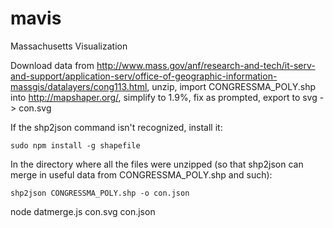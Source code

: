 # mavis
Massachusetts Visualization

Download data from http://www.mass.gov/anf/research-and-tech/it-serv-and-support/application-serv/office-of-geographic-information-massgis/datalayers/cong113.html, unzip, import CONGRESSMA_POLY.shp into http://mapshaper.org/, simplify to 1.9%, fix as prompted, export to svg -> con.svg

If the shp2json command isn't recognized, install it:
```
sudo npm install -g shapefile
```

In the directory where all the files were unzipped (so that shp2json can
merge in useful data from CONGRESSMA_POLY.shp and such):
```
shp2json CONGRESSMA_POLY.shp -o con.json
```

node datmerge.js con.svg con.json

